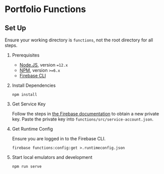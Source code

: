 # Portfolio Functions

## Set Up

Ensure your working directory is `functions`, not the root directory for all steps.

1. Prerequisites

   - [Node.JS](https://nodejs.org/en/), version `=12.x`
   - [NPM](https://www.npmjs.com/), version `>=6.x`
   - [Firebase CLI](https://firebase.google.com/docs/cli)

2. Install Dependencies

   ```shell
   npm install
   ```

3. Get Service Key

   Follow the steps in [the Firebase documentation](https://firebase.google.com/docs/admin/setup#initialize-sdk) to obtain a new private key. Paste the private key into `functions/src/service-account.json`.

4. Get Runtime Config

   Ensure you are logged in to the Firebase CLI.

   ```shell
   firebase functions:config:get >.runtimeconfig.json
   ```

5. Start local emulators and development

   ```shell
   npm run serve
   ```
